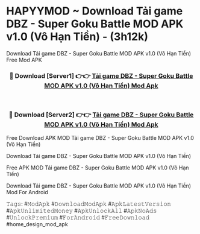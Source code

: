 # HAPYYMOD ~ Download Tải game DBZ - Super Goku Battle MOD APK v1.0 (Vô Hạn Tiền) - (3h12k)
Download Tải game DBZ - Super Goku Battle MOD APK v1.0 (Vô Hạn Tiền) Free Mod APK

<div align="center">
<h3>🔴 Download [Server1] 👉👉 <a href="https://apk-comot.site?title=Tải_game_DBZ_-_Super_Goku_Battle_MOD_APK_v1.0_(Vô_Hạn_Tiền)">Tải game DBZ - Super Goku Battle MOD APK v1.0 (Vô Hạn Tiền) Mod Apk</a></h3><br>

<h3>🔴 Download [Server2] 👉👉 <a href="https://apk-comot.site?title=Tải_game_DBZ_-_Super_Goku_Battle_MOD_APK_v1.0_(Vô_Hạn_Tiền)">Tải game DBZ - Super Goku Battle MOD APK v1.0 (Vô Hạn Tiền) Mod Apk</a></h3>
</div>


Free Download APK MOD Tải game DBZ - Super Goku Battle MOD APK v1.0 (Vô Hạn Tiền)

Download Tải game DBZ - Super Goku Battle MOD APK v1.0 (Vô Hạn Tiền) 

Free APK MOD Tải game DBZ - Super Goku Battle MOD APK v1.0 (Vô Hạn Tiền) 

Download Tải game DBZ - Super Goku Battle MOD APK v1.0 (Vô Hạn Tiền) Mod For Android

𝚃𝚊𝚐𝚜: #𝙼𝚘𝚍𝙰𝚙𝚔 #𝙳𝚘𝚠𝚗𝚕𝚘𝚊𝚍𝙼𝚘𝚍𝙰𝚙𝚔 #𝙰𝚙𝚔𝙻𝚊𝚝𝚎𝚜𝚝𝚅𝚎𝚛𝚜𝚒𝚘𝚗 #𝙰𝚙𝚔𝚄𝚗𝚕𝚒𝚖𝚒𝚝𝚎𝚍𝙼𝚘𝚗𝚎𝚢 #𝙰𝚙𝚔𝚄𝚗𝚕𝚘𝚌𝚔𝙰𝚕𝚕 #𝙰𝚙𝚔𝙽𝚘𝙰𝚍𝚜 #𝚄𝚗𝚕𝚘𝚌𝚔𝙿𝚛𝚎𝚖𝚒𝚞𝚖 #𝙵𝚘𝚛𝙰𝚗𝚍𝚛𝚘𝚒𝚍 #𝙵𝚛𝚎𝚎𝙳𝚘𝚠𝚗𝚕𝚘𝚊𝚍 #home_design_mod_apk